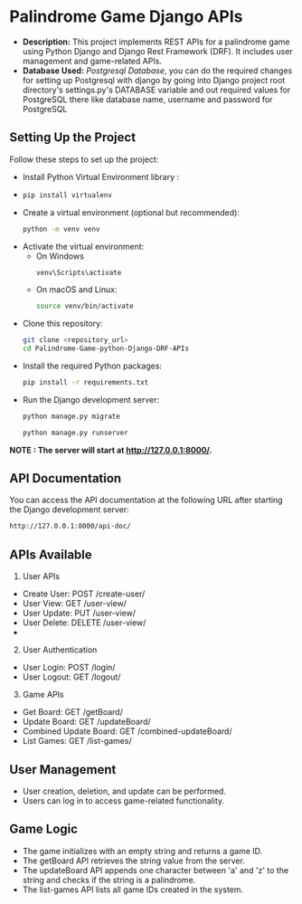 # Palindrome Game Django APIs

- **Description:** This project implements REST APIs for a palindrome game using Python Django and Django Rest Framework (DRF). It includes user management and game-related APIs.
- **Database Used:**  <i>Postgresql Database</i>, you can do the required changes for setting up Postgresql with django by going into Django project root directory's settings.py's DATABASE variable and out required values for PostgreSQL there  like database name, username and password for PostgreSQL

## Setting Up the Project
Follow these steps to set up the project:
* Install Python Virtual Environment library :
* ```bash
  pip install virtualenv
  ```
* Create a virtual environment (optional but recommended):
  ```bash
  python -m venv venv
  ```
* Activate the virtual environment:
  - On Windows
    ``` bash
    venv\Scripts\activate
    ```
  - On macOS and Linux:
    ``` bash
    source venv/bin/activate
    ```
* Clone this repository:
  ``` bash
  git clone <repository_url>
  cd Palindrome-Game-python-Django-DRF-APIs
  ```
* Install the required Python packages:
  ```bash
  pip install -r requirements.txt
  ```
* Run the Django development server:
   ```bash
  python manage.py migrate
  ```
  ```bash
  python manage.py runserver
  ```
**NOTE : The server will start at http://127.0.0.1:8000/.**

## API Documentation
You can access the API documentation at the following URL after starting the Django development server:
``` bash
http://127.0.0.1:8000/api-doc/
```
## APIs Available
1. User APIs
- Create User: POST /create-user/
- User View: GET /user-view/
- User Update: PUT /user-view/
- User Delete: DELETE /user-view/
- 
2. User Authentication
- User Login: POST /login/
- User Logout: GET /logout/
  
3. Game APIs
- Get Board: GET /getBoard/
- Update Board: GET /updateBoard/
- Combined Update Board: GET /combined-updateBoard/
- List Games: GET /list-games/

## User Management
- User creation, deletion, and update can be performed.
- Users can log in to access game-related functionality.

## Game Logic
- The game initializes with an empty string and returns a game ID.
- The getBoard API retrieves the string value from the server.
- The updateBoard API appends one character between 'a' and 'z' to the string and checks if the string is a palindrome.
- The list-games API lists all game IDs created in the system.
  
